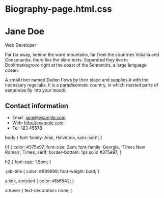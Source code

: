 # Biography-page.html.css

<h1>Jane Doe</h1>
<div class="job-title">Web Developer</div>
<p>Far far away, behind the word mountains, far from the countries Vokalia and Consonantia, there live the blind texts. Separated they live in Bookmarksgrove right at the coast of the Semantics, a large language ocean.</p>

<p>A small river named Duden flows by their place and supplies it with the necessary regelialia. It is a paradisematic country, in which roasted parts of sentences fly into your mouth. </p>

<h2>Contact information</h2>
<ul>
  <li>Email: <a href="mailto:jane@example.com">jane@example.com</a></li>
  <li>Web: <a href="http://example.com">http://example.com</a></li>
  <li>Tel: 123 45678</li>
</ul>



body {
    font-family: Arial, Helvetica, sans-serif;
  }
  
  h1 {
    color: #375e97;
    font-size: 2em;
    font-family: Georgia, 'Times New Roman', Times, serif;
    border-bottom: 1px solid #375e97;
  }
  
  h2 {
    font-size: 1.5em;
  }
  
  .job-title {
    color: #999999;
    font-weight: bold;
  }
  
  a:link, a:visited {
    color: #fb6542;
  }
  
  a:hover {
    text-decoration: none;
  }
